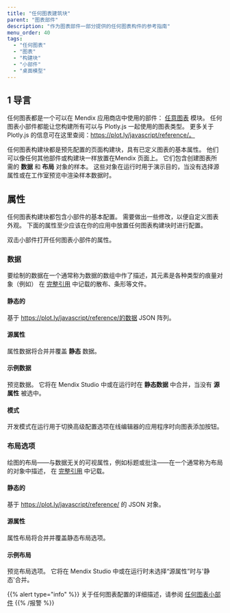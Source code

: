 ```yaml
---
title: "任何图表建筑块"
parent: "图表部件"
description: "作为图表部件一部分提供的任何图表构件的参考指南"
menu_order: 40
tags:
  - "任何图表"
  - "图表"
  - "构建块"
  - "小部件"
  - "桌面模型"
---
```


## 1 导言

任何图表都是一个可以在 Mendix 应用商店中使用的部件： [任意图表](/appstore/modules/any-chart) 模块。 任何图表小部件都能让您构建所有可以与 Plotly.js 一起使用的图表类型。 更多关于 Plotly.js 的信息可在这里查阅：https://plot.ly/javascript/reference/。

任何图表构建块都是预先配置的页面构建块，具有已定义图表的基本属性。 他们可以像任何其他部件或构建块一样放置在Mendix 页面上。 它们包含创建图表所需的 **数据** 和 **布局** 对象的样本。 这些对象在运行时用于演示目的，当没有选择源属性或在工作室预览中渲染样本数据时。

## 属性

任何图表构建块都包含小部件的基本配置。 需要做出一些修改，以便自定义图表外观。 下面的属性至少应该在你的应用中放置任何图表构建块时进行配置。

双击小部件打开任何图表小部件的属性。

### 数据
要绘制的数据在一个通常称为数据的数组中作了描述，其元素是各种类型的痕量对象（例如） 在 [完整引用](https://plot.ly/javascript/reference) 中记载的散布、条形等文件。

#### 静态的
基于 https://plot.ly/javascript/reference/的数据 JSON 阵列。

#### 源属性
属性数据将合并并覆盖 **静态** 数据。

#### 示例数据
预览数据。 它将在 Mendix Studio 中或在运行时在 **静态数据** 中合并，当没有 **源属性** 被选中。

#### 模式
开发模式在运行用于切换高级配置选项在线编辑器的应用程序时向图表添加按钮。

### 布局选项
绘图的布局——与数据无关的可视属性，例如标题或批注——在一个通常称为布局的对象中描述， 在 [完整引用](https://plot.ly/javascript/reference/#layout) 中记载。

#### 静态的
基于 https://plot.ly/javascript/reference/ 的 JSON 对象。

#### 源属性
属性布局将合并并覆盖静态布局选项。

#### 示例布局
预览布局选项。 它将在 Mendix Studio 中或在运行时未选择“源属性”时与'静态'合并。

{{% alert type="info" %}}
关于任何图表配置的详细描述，请参阅 [任何图表小部件](charts-any-configuration)
{{% /报警 %}}
